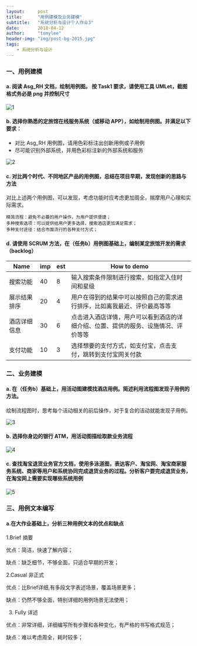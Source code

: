 ```yaml
---
layout:     post
title:      "用例建模及业务建模"
subtitle:   "系统分析与设计个人作业3"
date:       2018-04-12
author:     "tomylee"
header-img: "img/post-bg-2015.jpg"
tags:
    - 系统分析与设计
---
```


### 一、用例建模
#### a. 阅读 Asg_RH 文档，绘制用例图。 按 Task1 要求，请使用工具 UMLet，截图格式务必是 png 并控制尺寸

![1](/img/system/用例建模a.png)

#### b. 选择你熟悉的定旅馆在线服务系统（或移动 APP），如绘制用例图。并满足以下要求：
- 对比 Asg_RH 用例图，请用色彩标注出创新用例或子用例
- 尽可能识别外部系统，并用色彩标注新的外部系统和服务

![2](/img/system/用例建模b.png)

#### c. 对比两个时代、不同地区产品的用例图，总结在项目早期，发现创新的思路与方法

对比上述两个用例图，可以发现，考虑功能时应考虑更加周全，揣摩用户心理和实际需求。
```
精简流程：避免不必要的用户操作，为用户提供便捷；
多种搜索选项：可以提供给用户更多选择，搜索酒店更加满足需求；
多种支付途径：结合市面流行的各种支付方式；
```
#### d. 请使用 SCRUM 方法，在（任务b）用例图基础上，编制某定旅馆开发的需求 （backlog）
|Name|	imp	|est|	How to demo|
|---|---|---|---|
|搜索功能	|40	|8|	输入搜索条件限制进行搜索，如指定入住时间和星级|
|展示结果排序|	20|	4	|用户在得到的结果中可以按照自己的需求进行排序，比如离我最近、评价最高等等|
|酒店详细信息	|30	|	6|点击进入酒店详情，用户可以看到酒店的详细介绍、位置、提供的服务、设施情况、评价等等|
|支付功能	|10	|3|	选择想要的支付方式，如支付宝，点击支付，跳转到支付宝网关付款|

### 二、业务建模

#### a. 在（任务b）基础上，用活动图建模找酒店用例。简述利用流程图发现子用例的方法。

绘制流程图时，思考每个活动相关的前后操作，对于复合的活动就能发现子用例。

![3](/img/system/业务建模a.png)

#### b. 选择你身边的银行 ATM，用活动图描绘取款业务流程

![4](/img/system/业务建模b.png)

#### c. 查找淘宝退货业务官方文档，使用多泳道图，表达客户、淘宝网、淘宝商家服务系统、商家等用户和系统协同完成退货业务的过程。分析客户要完成退货业务，在淘宝网上需要实现哪些系统用例

![5](/img/system/业务建模c.png)

### 三、用例文本编写
#### a.在大作业基础上，分析三种用例文本的优点和缺点

1.Brief 摘要

优点：简洁，快速了解内容；

缺点：缺乏细节，不够全面，只适合早期的开发；


2.Casual 非正式

优点：比Brief详细,有多段文字表述场景，覆盖场景更多；

缺点：仍然不够全面，特别详细的用例场景无法使用；

3. Fully 详述

优点：非常详细，详细编写所有步骤和各种变化，有严格的书写格式规范；

缺点：难以考虑周全，耗时较多；
